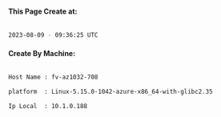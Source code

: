 
   
#### This Page Create at:

```bash

2023-08-09 - 09:36:25 UTC

```

#### Create By Machine:

```bash

Host Name : fv-az1032-708

platform  : Linux-5.15.0-1042-azure-x86_64-with-glibc2.35

Ip Local  : 10.1.0.188

```

